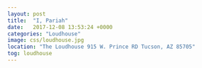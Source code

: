 ```yaml
---
layout: post
title:  "I, Pariah"
date:   2017-12-08 13:53:24 +0000
categories: "Loudhouse"
image: css/loudhouse.jpg
location: "The Loudhouse 915 W. Prince RD Tucson, AZ 85705"
tog: loudhouse
---
```

